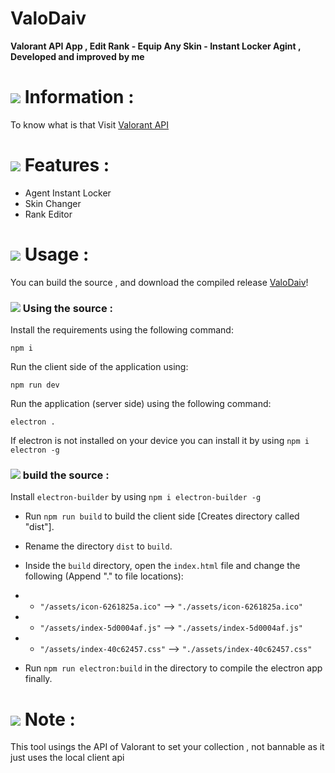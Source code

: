# ValoDaiv
**Valorant API App , Edit Rank - Equip Any Skin - Instant Locker Agint , Developed and improved by me**

# ![](https://svgshare.com/i/vJ6.svg) Information :
To know what is that Visit [Valorant API](https://valapidocs.techchrism.me/)

# ![](https://img.icons8.com/?size=60&id=A1J30r5KcCb7&format=svg) Features :
* Agent Instant Locker
* Skin Changer
* Rank Editor

# ![](https://img.icons8.com/?size=60&id=DWiebo2M1Bbt&format=svg) Usage :
You can build the source , and download the compiled release [ValoDaiv]([https://svgshare.com/i/vHt.svg](https://github.com/McDaived/ValoDaiv/releases))!

### ![](https://img.icons8.com/?size=60&id=N5H8YRvduAGy&format=svg) Using the source :
Install the requirements using the following command:
```
npm i
```

Run the client side of the application using:
```
npm run dev
```

Run the application (server side) using the following command:
```
electron .
```
If electron is not installed on your device you can install it by using `npm i electron -g`

### ![](https://img.icons8.com/?size=60&id=695f80k5O5d9&format=svg) build the source :

Install `electron-builder` by using `npm i electron-builder -g`

* Run `npm run build` to build the client side [Creates directory called "dist"].

* Rename the directory `dist` to `build`.

* Inside the `build` directory, open the `index.html` file and change the following (Append "." to file locations):
* * `"/assets/icon-6261825a.ico"` --> `"./assets/icon-6261825a.ico"`
* * `"/assets/index-5d0004af.js"` --> `"./assets/index-5d0004af.js"`
* * `"/assets/index-40c62457.css"` --> `"./assets/index-40c62457.css"`

* Run `npm run electron:build` in the directory to compile the electron app finally.

# ![](https://img.icons8.com/?size=60&id=y5gZPP6Eb5gS&format=svg) Note :
This tool usings the API of Valorant to set your collection , not bannable as it just uses the local client api
